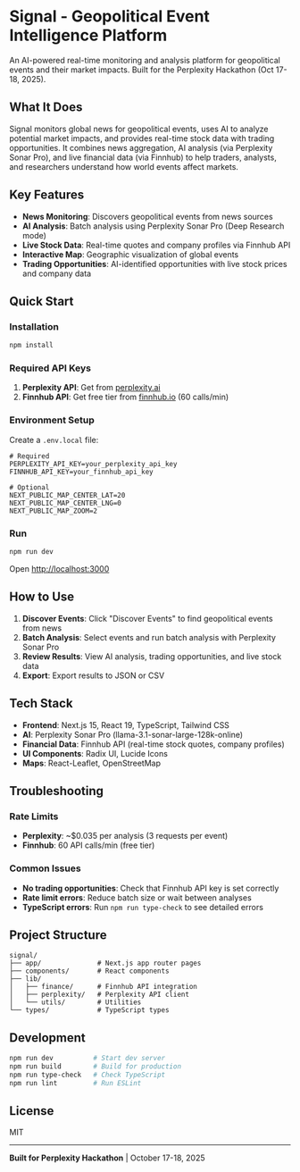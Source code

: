 # Signal - Geopolitical Event Intelligence Platform

An AI-powered real-time monitoring and analysis platform for geopolitical events and their market impacts. Built for the Perplexity Hackathon (Oct 17-18, 2025).

## What It Does

Signal monitors global news for geopolitical events, uses AI to analyze potential market impacts, and provides real-time stock data with trading opportunities. It combines news aggregation, AI analysis (via Perplexity Sonar Pro), and live financial data (via Finnhub) to help traders, analysts, and researchers understand how world events affect markets.

## Key Features

- **News Monitoring**: Discovers geopolitical events from news sources
- **AI Analysis**: Batch analysis using Perplexity Sonar Pro (Deep Research mode)
- **Live Stock Data**: Real-time quotes and company profiles via Finnhub API
- **Interactive Map**: Geographic visualization of global events
- **Trading Opportunities**: AI-identified opportunities with live stock prices and company data

## Quick Start

### Installation

```bash
npm install
```

### Required API Keys

1. **Perplexity API**: Get from [perplexity.ai](https://www.perplexity.ai/settings/api)
2. **Finnhub API**: Get free tier from [finnhub.io](https://finnhub.io/register) (60 calls/min)

### Environment Setup

Create a `.env.local` file:

```env
# Required
PERPLEXITY_API_KEY=your_perplexity_api_key
FINNHUB_API_KEY=your_finnhub_api_key

# Optional
NEXT_PUBLIC_MAP_CENTER_LAT=20
NEXT_PUBLIC_MAP_CENTER_LNG=0
NEXT_PUBLIC_MAP_ZOOM=2
```

### Run

```bash
npm run dev
```

Open [http://localhost:3000](http://localhost:3000)

## How to Use

1. **Discover Events**: Click "Discover Events" to find geopolitical events from news
2. **Batch Analysis**: Select events and run batch analysis with Perplexity Sonar Pro
3. **Review Results**: View AI analysis, trading opportunities, and live stock data
4. **Export**: Export results to JSON or CSV

## Tech Stack

- **Frontend**: Next.js 15, React 19, TypeScript, Tailwind CSS
- **AI**: Perplexity Sonar Pro (llama-3.1-sonar-large-128k-online)
- **Financial Data**: Finnhub API (real-time stock quotes, company profiles)
- **UI Components**: Radix UI, Lucide Icons
- **Maps**: React-Leaflet, OpenStreetMap

## Troubleshooting

### Rate Limits

- **Perplexity**: ~$0.035 per analysis (3 requests per event)
- **Finnhub**: 60 API calls/min (free tier)

### Common Issues

- **No trading opportunities**: Check that Finnhub API key is set correctly
- **Rate limit errors**: Reduce batch size or wait between analyses
- **TypeScript errors**: Run `npm run type-check` to see detailed errors

## Project Structure

```
signal/
├── app/              # Next.js app router pages
├── components/       # React components
├── lib/
│   ├── finance/      # Finnhub API integration
│   ├── perplexity/   # Perplexity API client
│   └── utils/        # Utilities
└── types/            # TypeScript types
```

## Development

```bash
npm run dev          # Start dev server
npm run build        # Build for production
npm run type-check   # Check TypeScript
npm run lint         # Run ESLint
```

## License

MIT

---

**Built for Perplexity Hackathon** | October 17-18, 2025
